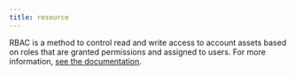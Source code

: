 ```yaml
---
title: resource
---
```

RBAC is a method to control read and write access to account assets based on roles that are granted permissions and assigned to users. 
For more information, <a href="https://docs.datadoghq.com/account_management/rbac/?tab=datadogapplication">see the documentation</a>.